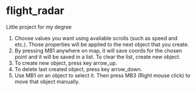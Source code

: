 # flight_radar
Little project for my degree



1. Choose values you want using avaliable scrolls (such as speed and etc.). Those properties will be applied to the next object that you create.
2. By pressing MB1 anywhere on map, it will save coords for the chosen point and it will be saved in a list. To clear the list, create new object.
3. To create new object, press key arrow_up.
4. To delete last created object, press key arrow_down.
5. Use MB1 on an object to select it. Then press MB3 (Right mouse click) to move that object manually.

